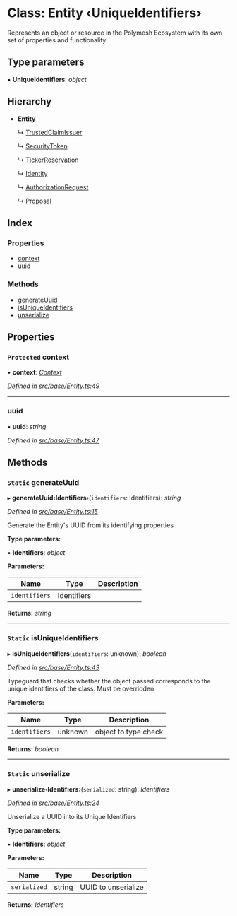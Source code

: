 # Class: Entity ‹**UniqueIdentifiers**›

Represents an object or resource in the Polymesh Ecosystem with its own set of properties and functionality

## Type parameters

▪ **UniqueIdentifiers**: *object*

## Hierarchy

* **Entity**

  ↳ [TrustedClaimIssuer](api_entities.trustedclaimissuer.md)

  ↳ [SecurityToken](api_entities_securitytoken.securitytoken.md)

  ↳ [TickerReservation](api_entities_tickerreservation.tickerreservation.md)

  ↳ [Identity](api_entities_identity.identity.md)

  ↳ [AuthorizationRequest](api_entities.authorizationrequest.md)

  ↳ [Proposal](api_entities_proposal.proposal.md)

## Index

### Properties

* [context](base.entity.md#protected-context)
* [uuid](base.entity.md#uuid)

### Methods

* [generateUuid](base.entity.md#static-generateuuid)
* [isUniqueIdentifiers](base.entity.md#static-isuniqueidentifiers)
* [unserialize](base.entity.md#static-unserialize)

## Properties

### `Protected` context

• **context**: *[Context](context.context-1.md)*

*Defined in [src/base/Entity.ts:49](https://github.com/PolymathNetwork/polymesh-sdk/blob/d7c2770/src/base/Entity.ts#L49)*

___

###  uuid

• **uuid**: *string*

*Defined in [src/base/Entity.ts:47](https://github.com/PolymathNetwork/polymesh-sdk/blob/d7c2770/src/base/Entity.ts#L47)*

## Methods

### `Static` generateUuid

▸ **generateUuid**‹**Identifiers**›(`identifiers`: Identifiers): *string*

*Defined in [src/base/Entity.ts:15](https://github.com/PolymathNetwork/polymesh-sdk/blob/d7c2770/src/base/Entity.ts#L15)*

Generate the Entity's UUID from its identifying properties

**Type parameters:**

▪ **Identifiers**: *object*

**Parameters:**

Name | Type | Description |
------ | ------ | ------ |
`identifiers` | Identifiers |   |

**Returns:** *string*

___

### `Static` isUniqueIdentifiers

▸ **isUniqueIdentifiers**(`identifiers`: unknown): *boolean*

*Defined in [src/base/Entity.ts:43](https://github.com/PolymathNetwork/polymesh-sdk/blob/d7c2770/src/base/Entity.ts#L43)*

Typeguard that checks whether the object passed corresponds to the unique identifiers of the class. Must be overridden

**Parameters:**

Name | Type | Description |
------ | ------ | ------ |
`identifiers` | unknown | object to type check  |

**Returns:** *boolean*

___

### `Static` unserialize

▸ **unserialize**‹**Identifiers**›(`serialized`: string): *Identifiers*

*Defined in [src/base/Entity.ts:24](https://github.com/PolymathNetwork/polymesh-sdk/blob/d7c2770/src/base/Entity.ts#L24)*

Unserialize a UUID into its Unique Identifiers

**Type parameters:**

▪ **Identifiers**: *object*

**Parameters:**

Name | Type | Description |
------ | ------ | ------ |
`serialized` | string | UUID to unserialize  |

**Returns:** *Identifiers*
